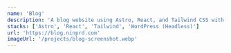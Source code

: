```yaml
---
name: 'Blog'
description: 'A blog website using Astro, React, and Tailwind CSS with @shadcn/ui to express about my thoughts, experiences, and technology. WordPress is used as a headless CMS.'
stacks: ['Astro', 'React', 'Tailwind', 'WordPress (Headless)']
url: 'https://blog.ninprd.com'
imageUrl: '/projects/blog-screenshot.webp'
---
```

